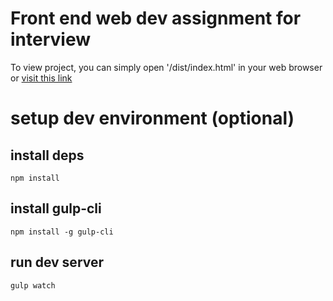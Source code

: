 # Front end web dev assignment for interview

To view project, you can simply open '/dist/index.html' in your web browser or [visit this link](https://jeremy21212121.github.io/webdev-assignment/)

# setup dev environment (optional)

## install deps

`npm install`

## install gulp-cli

`npm install -g gulp-cli`

## run dev server
`gulp watch`
